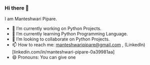 ### Hi there 👋

I am Manteshwari Pipare.


- 🔭 I’m currently working on Python Projects.
- 🌱 I’m currently learning Python Programming Language.
- 👯 I’m looking to collaborate on Python Projects.
- 📫 How to reach me: manteshwaripipare@gmail.com ,
(LinkedIn)[linkedin.com/in/manteshwari-pipare-0a39981aa]   
- 😄 Pronouns: You can give one


